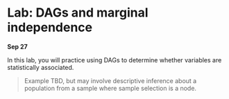 
# Lab: DAGs and marginal independence

**Sep 27**

In this lab, you will practice using DAGs to determine whether variables are statistically associated.

> Example TBD, but may involve descriptive inference about a population from a sample where sample selection is a node.
